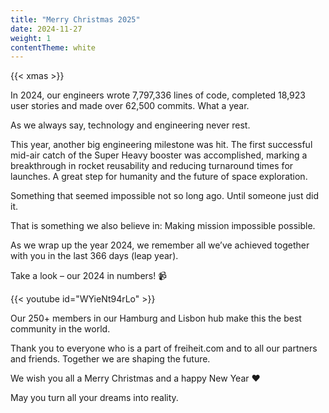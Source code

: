 ```yaml
---
title: "Merry Christmas 2025"
date: 2024-11-27
weight: 1
contentTheme: white
---
```


{{< xmas >}}

In 2024, our engineers wrote 7,797,336 lines of code, completed 18,923 user stories and made over 62,500 commits. What a year.

As we always say, technology and engineering never rest.

This year, another big engineering milestone was hit. The first successful mid-air catch of the Super Heavy booster was accomplished, marking a breakthrough in rocket reusability and reducing turnaround times for launches. A great step for humanity and the future of space exploration.

Something that seemed impossible not so long ago. Until someone just did it.

That is something we also believe in: Making mission impossible possible.

As we wrap up the year 2024, we remember all we’ve achieved together with you in the last 366 days (leap year).

Take a look – our 2024 in numbers! 📹

<div class="md:pr-48 lg:pr-72 xl:pr-80 xxl:pr-96">
{{< youtube id="WYieNt94rLo" >}}
</div>

Our 250+ members in our Hamburg and Lisbon hub make this the best community in the world.

Thank you to everyone who is a part of freiheit.com and to all our partners and friends. Together we are shaping the future.

We wish you all a Merry Christmas and a happy New Year ❤️

May you turn all your dreams into reality.

<div class="mt-24"></div>

